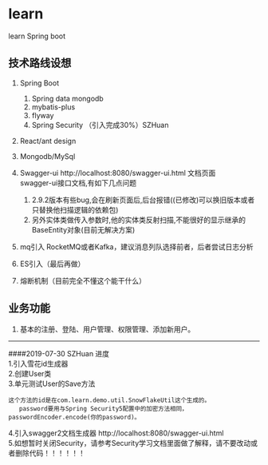 # learn
learn Spring boot  
## 技术路线设想  
1. Spring Boot
   1. Spring data mongodb 
   2. mybatis-plus
   3. flyway
   4. Spring Security （引入完成30%）SZHuan
2. React/ant design
3. Mongodb/MySql
4. Swagger-ui  http://localhost:8080/swagger-ui.html 文档页面
<br>swagger-ui接口文档,有如下几点问题
    1. 2.9.2版本有些bug,会在刷新页面后,后台报错((已修改)可以换旧版本或者只替换他扫描逻辑的依赖包)
    2. 另外实体类做传入参数时,他的实体类反射扫描,不能很好的显示继承的BaseEntity对象(目前无解决方案)

5. mq引入 RocketMQ或者Kafka，建议消息列队选择前者，后者尝试日志分析
6. ES引入（最后再做）
7. 熔断机制（目前完全不懂这个能干什么）
## 业务功能
1. 基本的注册、登陆、用户管理、权限管理、添加新用户。




---
####2019-07-30 SZHuan 进度   
1.引入雪花id生成器   
2.创建User类   
3.单元测试User的Save方法   
 ```aidl
这个方法的id是在com.learn.demo.util.SnowFlakeUtil这个生成的。   
    password要用与Spring Security5配置中的加密方法相同，passwordEncoder.encode(你的password)。
```
4.引入swagger2文档生成器 http://localhost:8080/swagger-ui.html   
5.如想暂时关闭Security，请参考Security学习文档里面做了解释，请不要改动或者删除代码！！！！！！


